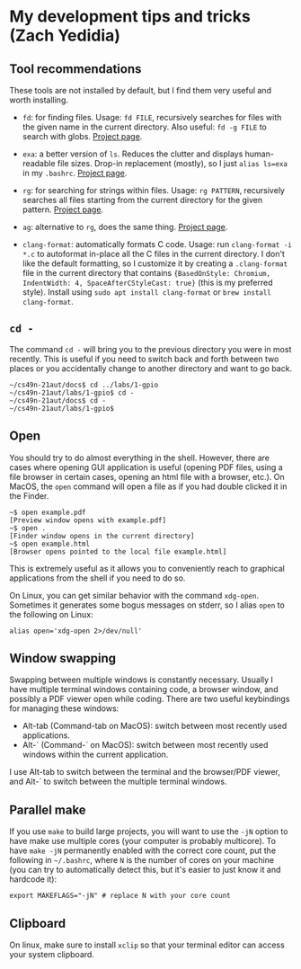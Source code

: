 # My development tips and tricks (Zach Yedidia)

## Tool recommendations

These tools are not installed by default, but I find them very useful and worth
installing.

* `fd`: for finding files. Usage: `fd FILE`, recursively searches for files
  with the given name in the current directory. Also useful: `fd -g FILE` to
  search with globs. [Project page](https://github.com/sharkdp/fd).

* `exa`: a better version of `ls`. Reduces the clutter and displays
  human-readable file sizes. Drop-in replacement (mostly), so I just
  `alias ls=exa` in my `.bashrc`. [Project page](https://github.com/ogham/exa).

* `rg`: for searching for strings within files. Usage: `rg PATTERN`,
  recursively searches all files starting from the current directory for the
  given pattern. [Project page](https://github.com/BurntSushi/ripgrep).

* `ag`: alternative to `rg`, does the same thing. [Project page](https://github.com/ggreer/the_silver_searcher).

* `clang-format`: automatically formats C code. Usage: run `clang-format -i
  *.c` to autoformat in-place all the C files in the current directory. I don't
  like the default formatting, so I customize it by creating a `.clang-format`
  file in the current directory that contains `{BasedOnStyle: Chromium,
  IndentWidth: 4, SpaceAfterCStyleCast: true}` (this is my preferred style).
  Install using `sudo apt install clang-format` or `brew install clang-format`.

## `cd -`

The command `cd -` will bring you to the previous directory you were in most
recently. This is useful if you need to switch back and forth between two
places or you accidentally change to another directory and want to go back.

```
~/cs49n-21aut/docs$ cd ../labs/1-gpio
~/cs49n-21aut/labs/1-gpio$ cd -
~/cs49n-21aut/docs$ cd -
~/cs49n-21aut/labs/1-gpio$
```

## Open

You should try to do almost everything in the shell. However, there are cases
where opening GUI application is useful (opening PDF files, using a file
browser in certain cases, opening an html file with a browser, etc.). On MacOS,
the `open` command will open a file as if you had double clicked it in the
Finder.

```
~$ open example.pdf
[Preview window opens with example.pdf]
~$ open .
[Finder window opens in the current directory]
~$ open example.html
[Browser opens pointed to the local file example.html]
```

This is extremely useful as it allows you to conveniently reach to graphical
applications from the shell if you need to do so.

On Linux, you can get similar behavior with the command
`xdg-open`. Sometimes it generates some bogus messages on
stderr, so I alias `open` to the following on Linux:

```
alias open='xdg-open 2>/dev/null'
```

## Window swapping

Swapping between multiple windows is constantly necessary. Usually I have
multiple terminal windows containing code, a browser window, and possibly a PDF
viewer open while coding. There are two useful keybindings for managing these
windows:

* Alt-tab (Command-tab on MacOS): switch between most recently used
  applications.
* Alt-\` (Command-\` on MacOS): switch between most recently used windows
  within the current application.

I use Alt-tab to switch between the terminal and the browser/PDF viewer, and
Alt-\` to switch between the multiple terminal windows.

## Parallel make

If you use `make` to build large projects, you will want to use the `-jN`
option to have make use multiple cores (your computer is probably multicore).
To have `make -jN` permanently enabled with the correct core count, put the
following in `~/.bashrc`, where `N` is the number of cores on your machine (you
can try to automatically detect this, but it's easier to just know it and
hardcode it):

```
export MAKEFLAGS="-jN" # replace N with your core count
```

## Clipboard

On linux, make sure to install `xclip` so that your terminal editor can access
your system clipboard.
